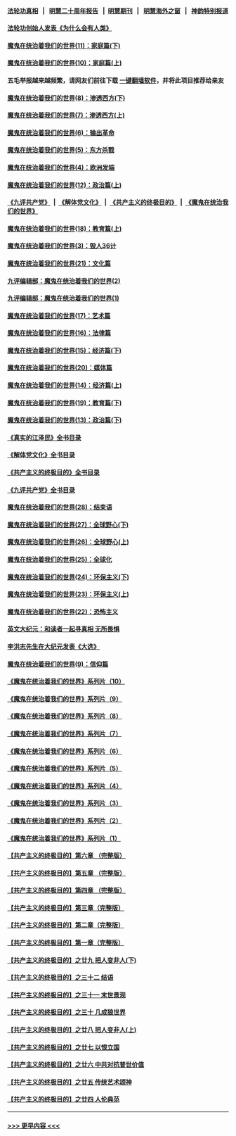 #### [法轮功真相](https://github.com/gfw-breaker/truth/blob/master/README.md?t=0) &nbsp;&nbsp;|&nbsp;&nbsp; [明慧二十周年报告](https://github.com/gfw-breaker/mh-reports/blob/master/README.md?t=0) &nbsp;&nbsp;|&nbsp;&nbsp;[明慧期刊](https://github.com/gfw-breaker/mh-qikan) &nbsp;&nbsp;|&nbsp;&nbsp; [明慧海外之窗](https://github.com/gfw-breaker/mh-news/blob/master/README.md?t=0) &nbsp;&nbsp;|&nbsp;&nbsp; [神韵特别报道](https://github.com/gfw-breaker/mh-news/blob/master/shenyun.md?t=0)
#### [法轮功创始人发表《为什么会有人类》](../pages/nsc422/n13912117.md?t=02240943) 
#### [魔鬼在统治着我们的世界(11)：家庭篇(下)](../pages/nsc422/n10440961.md?t=02240943) 
#### [魔鬼在统治着我们的世界(10)：家庭篇(上)](../pages/nsc422/n10435448.md?t=02240943) 
#### 五毛举报越来越频繁，请网友们前往下载 [一键翻墙软件](https://github.com/gfw-breaker/ssr-accounts)，并将此项目推荐给亲友
#### [魔鬼在统治着我们的世界(8)：渗透西方(下)](../pages/nsc422/n10429603.md?t=02240943) 
#### [魔鬼在统治着我们的世界(7)：渗透西方(上)](../pages/nsc422/n10426013.md?t=02240943) 
#### [魔鬼在统治着我们的世界(6)：输出革命](../pages/nsc422/n10421536.md?t=02240943) 
#### [魔鬼在统治着我们的世界(5)：东方杀戮](../pages/nsc422/n10417707.md?t=02240943) 
#### [魔鬼在统治着我们的世界(4)：欧洲发端](../pages/nsc422/n10414890.md?t=02240943) 
#### [魔鬼在统治着我们的世界(12)：政治篇(上)](../pages/nsc422/n10444576.md?t=02240943) 
#### [《九评共产党》](https://github.com/begood0513/9ping.md/blob/master/README.md) &nbsp;|&nbsp; [《解体党文化》](../../../../jtdwh.md/blob/master/README.md)  &nbsp;|&nbsp; [《共产主义的终极目的》](../../../../gczydzjmd.md/blob/master/README.md) &nbsp;|&nbsp; [《魔鬼在统治我们的世界》](../../../../mgztzwmdsj.md/blob/master/README.md) 
#### [魔鬼在统治着我们的世界(18)：教育篇(上)](../pages/nsc422/n10526970.md?t=02240943) 
#### [魔鬼在统治着我们的世界(3)：毁人36计](../pages/nsc422/n10411583.md?t=02240943) 
#### [魔鬼在统治着我们的世界(21)：文化篇](../pages/nsc422/n10597706.md?t=02240943) 
#### [九评编辑部：魔鬼在统治着我们的世界(2)](../pages/nsc422/n10410036.md?t=02240943) 
#### [九评编辑部：魔鬼在统治着我们的世界(1)](../pages/nsc422/n10406825.md?t=02240943) 
#### [魔鬼在统治着我们的世界(17)：艺术篇](../pages/nsc422/n10499093.md?t=02240943) 
#### [魔鬼在统治着我们的世界(16)：法律篇](../pages/nsc422/n10485969.md?t=02240943) 
#### [魔鬼在统治着我们的世界(15)：经济篇(下)](../pages/nsc422/n10469975.md?t=02240943) 
#### [魔鬼在统治着我们的世界(20)：媒体篇](../pages/nsc422/n10586579.md?t=02240943) 
#### [魔鬼在统治着我们的世界(14)：经济篇(上)](../pages/nsc422/n10457370.md?t=02240943) 
#### [魔鬼在统治着我们的世界(19)：教育篇(下)](../pages/nsc422/n10564808.md?t=02240943) 
#### [魔鬼在统治着我们的世界(13)：政治篇(下)](../pages/nsc422/n10448270.md?t=02240943) 
#### [《真实的江泽民》全书目录](../pages/nsc422/n13721399.md?t=02240943) 
#### [《解体党文化》全书目录](../pages/nsc422/n13721157.md?t=02240943) 
#### [《共产主义的终极目的》全书目录](../pages/nsc422/n13721048.md?t=02240943) 
#### [《九评共产党》全书目录](../pages/nsc422/n13708085.md?t=02240943) 
#### [魔鬼在统治着我们的世界(28)：结束语](../pages/nsc422/n10936246.md?t=02240943) 
#### [魔鬼在统治着我们的世界(27)：全球野心(下)](../pages/nsc422/n10928319.md?t=02240943) 
#### [魔鬼在统治着我们的世界(26)：全球野心(上)](../pages/nsc422/n10900318.md?t=02240943) 
#### [魔鬼在统治着我们的世界(25)：全球化](../pages/nsc422/n10788205.md?t=02240943) 
#### [魔鬼在统治着我们的世界(24)：环保主义(下)](../pages/nsc422/n10695307.md?t=02240943) 
#### [魔鬼在统治着我们的世界(23)：环保主义(上)](../pages/nsc422/n10688613.md?t=02240943) 
#### [魔鬼在统治着我们的世界(22)：恐怖主义](../pages/nsc422/n10614727.md?t=02240943) 
#### [英文大纪元：和读者一起寻真相 无所畏惧](../pages/nsc422/n12542027.md?t=02240943) 
#### [李洪志先生在大纪元发表《大选》](../pages/nsc422/n12534746.md?t=02240943) 
#### [魔鬼在统治着我们的世界(9)：信仰篇](../pages/nsc422/n10432159.md?t=02240943) 
#### [《魔鬼在统治着我们的世界》系列片（10）](../pages/nsc422/n12292670.md?t=02240943) 
#### [《魔鬼在统治着我们的世界》系列片（9）](../pages/nsc422/n12290859.md?t=02240943) 
#### [《魔鬼在统治着我们的世界》系列片（8）](../pages/nsc422/n12287445.md?t=02240943) 
#### [《魔鬼在统治着我们的世界》系列片（7）](../pages/nsc422/n12283425.md?t=02240943) 
#### [《魔鬼在统治着我们的世界》系列片（6）](../pages/nsc422/n12282314.md?t=02240943) 
#### [《魔鬼在统治着我们的世界》系列片（5）](../pages/nsc422/n12281419.md?t=02240943) 
#### [《魔鬼在统治着我们的世界》系列片（4）](../pages/nsc422/n12274024.md?t=02240943) 
#### [《魔鬼在统治着我们的世界》系列片（3）](../pages/nsc422/n12271322.md?t=02240943) 
#### [《魔鬼在统治着我们的世界》系列片（2）](../pages/nsc422/n12269049.md?t=02240943) 
#### [《魔鬼在统治着我们的世界》系列片（1）](../pages/nsc422/n12267575.md?t=02240943) 
#### [【共产主义的终极目的】第六章 （完整版）](../pages/nsc422/n11428913.md?t=02240943) 
#### [【共产主义的终极目的】第五章 （完整版）](../pages/nsc422/n11428912.md?t=02240943) 
#### [【共产主义的终极目的】第四章 （完整版）](../pages/nsc422/n11428907.md?t=02240943) 
#### [【共产主义的终极目的】第三章（完整版）](../pages/nsc422/n11428848.md?t=02240943) 
#### [【共产主义的终极目的】第二章（完整版）](../pages/nsc422/n11428831.md?t=02240943) 
#### [【共产主义的终极目的】第一章（完整版）](../pages/nsc422/n11417651.md?t=02240943) 
#### [【共产主义的终极目的】之廿九 把人变非人(下)](../pages/nsc422/n11344140.md?t=02240943) 
#### [【共产主义的终极目的】之三十二 结语](../pages/nsc422/n11360535.md?t=02240943) 
#### [【共产主义的终极目的】之三十一 末世景观](../pages/nsc422/n11351129.md?t=02240943) 
#### [【共产主义的终极目的】之三十 几成狼世界](../pages/nsc422/n11348280.md?t=02240943) 
#### [【共产主义的终极目的】之廿八 把人变非人(上)](../pages/nsc422/n11340492.md?t=02240943) 
#### [【共产主义的终极目的】之廿七 以恨立国](../pages/nsc422/n11336944.md?t=02240943) 
#### [【共产主义的终极目的】之廿六 中共对抗普世价值](../pages/nsc422/n11324785.md?t=02240943) 
#### [【共产主义的终极目的】之廿五 传统艺术颂神](../pages/nsc422/n11296396.md?t=02240943) 
#### [【共产主义的终极目的】之廿四 人伦典范](../pages/nsc422/n11296397.md?t=02240943) 

----
#### [ >>> 更早内容 <<< ](../indexes/nsc422-earlier.md)
